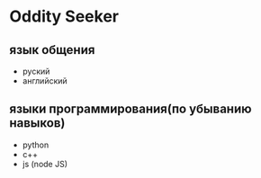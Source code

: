 # Oddity Seeker
## язык общения 
* руский
* английский
## языки программирования(по убыванию навыков)
* python
* c++
* js (node JS)
